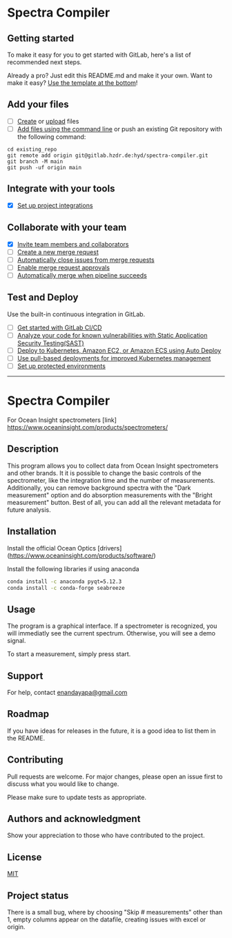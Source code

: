 # Spectra Compiler



## Getting started

To make it easy for you to get started with GitLab, here's a list of recommended next steps.

Already a pro? Just edit this README.md and make it your own. Want to make it easy? [Use the template at the bottom](#editing-this-readme)!

## Add your files

- [ ] [Create](https://docs.gitlab.com/ee/user/project/repository/web_editor.html#create-a-file) or [upload](https://docs.gitlab.com/ee/user/project/repository/web_editor.html#upload-a-file) files
- [ ] [Add files using the command line](https://docs.gitlab.com/ee/gitlab-basics/add-file.html#add-a-file-using-the-command-line) or push an existing Git repository with the following command:

```
cd existing_repo
git remote add origin git@gitlab.hzdr.de:hyd/spectra-compiler.git
git branch -M main
git push -uf origin main
```

## Integrate with your tools

- [x] [Set up project integrations](https://gitlab.hzdr.de/hyd/spectra-compiler/-/settings/integrations)

## Collaborate with your team

- [x] [Invite team members and collaborators](https://docs.gitlab.com/ee/user/project/members/)
- [ ] [Create a new merge request](https://docs.gitlab.com/ee/user/project/merge_requests/creating_merge_requests.html)
- [ ] [Automatically close issues from merge requests](https://docs.gitlab.com/ee/user/project/issues/managing_issues.html#closing-issues-automatically)
- [ ] [Enable merge request approvals](https://docs.gitlab.com/ee/user/project/merge_requests/approvals/)
- [ ] [Automatically merge when pipeline succeeds](https://docs.gitlab.com/ee/user/project/merge_requests/merge_when_pipeline_succeeds.html)

## Test and Deploy

Use the built-in continuous integration in GitLab.

- [ ] [Get started with GitLab CI/CD](https://docs.gitlab.com/ee/ci/quick_start/index.html)
- [ ] [Analyze your code for known vulnerabilities with Static Application Security Testing(SAST)](https://docs.gitlab.com/ee/user/application_security/sast/)
- [ ] [Deploy to Kubernetes, Amazon EC2, or Amazon ECS using Auto Deploy](https://docs.gitlab.com/ee/topics/autodevops/requirements.html)
- [ ] [Use pull-based deployments for improved Kubernetes management](https://docs.gitlab.com/ee/user/clusters/agent/)
- [ ] [Set up protected environments](https://docs.gitlab.com/ee/ci/environments/protected_environments.html)

***



# Spectra Compiler
For Ocean Insight spectrometers [link] https://www.oceaninsight.com/products/spectrometers/

## Description
This program allows you to collect data from Ocean Insight spectrometers and other brands. 
It it is possible to change the basic controls of the spectrometer, like the integration time and the number of measurements.
Additionally, you can remove background spectra with the "Dark measurement" option and do absorption measurements with the "Bright measurement" button.
Best of all, you can add all the relevant metadata for future analysis.

## Installation
Install the official Ocean Optics [drivers] (https://www.oceaninsight.com/products/software/)

Install the following libraries if using anaconda

```bash
conda install -c anaconda pyqt=5.12.3
conda install -c conda-forge seabreeze
```

## Usage
The program is a graphical interface. If a spectrometer is recognized, you will immediatly see the current spectrum. Otherwise, you will see a demo signal.

To start a measurement, simply press start.

## Support
For help, contact enandayapa@gmail.com

## Roadmap
If you have ideas for releases in the future, it is a good idea to list them in the README.

## Contributing
Pull requests are welcome. For major changes, please open an issue first to discuss what you would like to change.

Please make sure to update tests as appropriate.

## Authors and acknowledgment
Show your appreciation to those who have contributed to the project.

## License
[MIT](https://choosealicense.com/licenses/mit/)

## Project status
There is a small bug, where by choosing "Skip # measurements" other than 1, empty columns appear on the datafile, creating issues with excel or origin.
